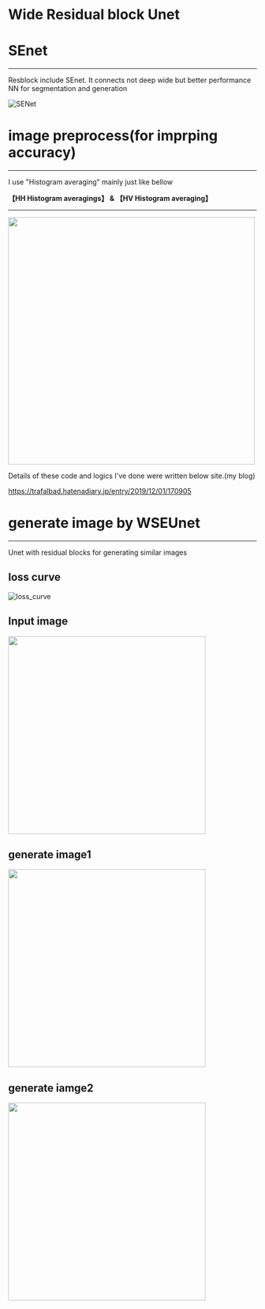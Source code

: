 # Wide Residual block Unet


# SEnet
<hr>
Resblock include SEnet. It connects not deep wide but better performance NN for segmentation and generation

![SENet](https://user-images.githubusercontent.com/48679574/98444753-c7ec7a80-2156-11eb-909d-a7e8caa784bc.png)







# image preprocess(for imprping accuracy)
<hr>
I use "Histogram averaging" mainly just like bellow


<b>【HH Histogram averagings】 & 【HV Histogram averaging】</b>
<hr>

<img src="https://user-images.githubusercontent.com/48679574/98444008-8659d080-2152-11eb-9c47-07feccc88cee.png" width="500px">




Details of these code and logics I've done were written below site.(my blog)

https://trafalbad.hatenadiary.jp/entry/2019/12/01/170905







# generate image by WSEUnet
<hr>
Unet with residual blocks for generating similar images


## loss curve

![loss_curve](https://user-images.githubusercontent.com/48679574/98444055-e3ee1d00-2152-11eb-9ad4-a75bd3659177.png)



## Input image

<img src="https://user-images.githubusercontent.com/48679574/98444065-f8321a00-2152-11eb-934d-3f14722065f2.png" width="400px">


## generate image1

<img src="https://user-images.githubusercontent.com/48679574/98444075-0b44ea00-2153-11eb-8398-7762cff25291.png" width="400px">


## generate iamge2 

<img src="https://user-images.githubusercontent.com/48679574/98444082-17c94280-2153-11eb-8ddd-727d217fdfab.png" width="400px">


